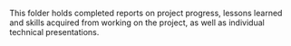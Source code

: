 This folder holds completed reports on project progress, lessons learned and skills acquired from working on the project, as well as individual technical presentations.
